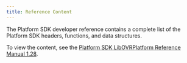 ```yaml
---
title: Reference Content
---
```


The Platform SDK developer reference contains a complete list of the Platform SDK headers, functions, and data structures. 

To view the content, see the [Platform SDK LibOVRPlatform Reference Manual 1.28](/reference/platform/1.28/).
